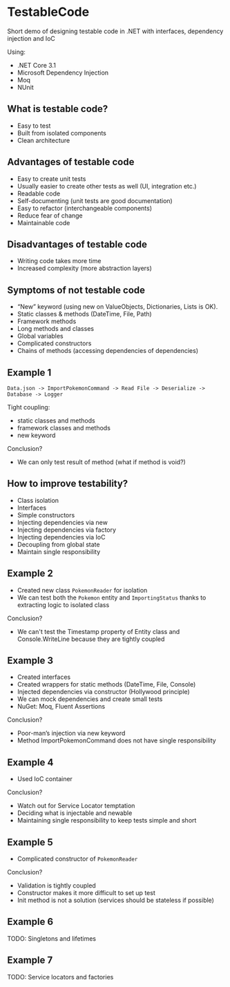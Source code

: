 # TestableCode
Short demo of designing testable code in .NET with interfaces, dependency injection and IoC

Using:
- .NET Core 3.1
- Microsoft Dependency Injection
- Moq
- NUnit

## What is testable code?

- Easy to test
- Built from isolated components
- Clean architecture

## Advantages of testable code

- Easy to create unit tests
- Usually easier to create other tests as well (UI, integration etc.)
- Readable code
- Self-documenting (unit tests are good documentation)
- Easy to refactor (interchangeable components)
- Reduce fear of change
- Maintainable code

## Disadvantages of testable code

- Writing code takes more time
- Increased complexity (more abstraction layers)

## Symptoms of not testable code

- “New” keyword (using new on ValueObjects, Dictionaries, Lists is OK).
- Static classes & methods (DateTime, File, Path)
- Framework methods
- Long methods and classes
- Global variables
- Complicated constructors
- Chains of methods (accessing dependencies of dependencies)

## Example 1

```
Data.json -> ImportPokemonCommand -> Read File -> Deserialize -> Database -> Logger

```

Tight coupling:
- static classes and methods
- framework classes and methods
- new keyword

Conclusion?
- We can only test result of method (what if method is void?)

## How to improve testability?

- Class isolation
- Interfaces
- Simple constructors
- Injecting dependencies via new
- Injecting dependencies via factory
- Injecting dependencies via IoC
- Decoupling from global state
- Maintain single responsibility

## Example 2

- Created new class `PokemonReader` for isolation
- We can test both the `Pokemon` entity and `ImportingStatus` thanks to extracting logic to isolated class

Conclusion?
- We can't test the Timestamp property of Entity class and Console.WriteLine because they are tightly coupled

## Example 3

- Created interfaces
- Created wrappers for static methods (DateTime, File, Console)
- Injected dependencies via constructor (Hollywood principle)
- We can mock dependencies and create small tests
- NuGet: Moq, Fluent Assertions

Conclusion?
- Poor-man’s injection via new keyword
- Method ImportPokemonCommand does not have single responsibility

## Example 4

- Used IoC container

Conclusion?
- Watch out for Service Locator temptation
- Deciding what is injectable and newable
- Maintaining single responsibility to keep tests simple and short

## Example 5

- Complicated constructor of `PokemonReader`

Conclusion?
- Validation is tightly coupled
- Constructor makes it more difficult to set up test
- Init method is not a solution (services should be stateless if possible)

## Example 6

TODO: Singletons and lifetimes

## Example 7

TODO: Service locators and factories
